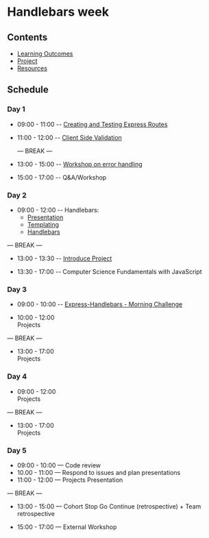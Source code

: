 # Handlebars week

## Contents

- [Learning Outcomes](./learning-outcomes.md)
- [Project](./project.md)
- [Resources](./resources)

## Schedule

### Day 1

- 09:00 - 11:00 
  -- [Creating and Testing Express Routes](https://github.com/ashatat/express-and-testing-workshop)

- 11:00 - 12:00 
  -- [Client Side Validation](https://github.com/foundersandcoders/mc-client-side-validation)
  
  — BREAK —


- 13:00 - 15:00 -- [Workshop on error handling](https://github.com/foundersandcoders/error-handling-workshop)

- 15:00 - 17:00
  -- Q&A/Workshop

### Day 2

- 09:00 - 12:00 -- Handlebars:
    - [Presentation](https://docs.google.com/presentation/d/1TCXAYPoaACoBUb0jsEp0bRVujRjUXb9C6Y4cPat7T8Y)
    - [Templating](https://github.com/m4v15/templating/)
    - [Handlebars](https://github.com/m4v15/country-express)

— BREAK —

- 13:00 - 13:30
  -- [Introduce Project](./project.md)

- 13:30 - 17:00 -- Computer Science Fundamentals with JavaScript
  

### Day 3

- 09:00 - 10:00 -- [Express-Handlebars - Morning Challenge](https://github.com/foundersandcoders/express-handlebars-challenge)

- 10:00 - 12:00 <br>
  Projects

— BREAK —

- 13:00 - 17:00<br>
  Projects

### Day 4

- 09:00 - 12:00 <br>
  Projects

— BREAK —

- 13:00 - 17:00 <br>
  Projects

### Day 5

- 09:00 - 10:00 — Code review 
- 10.00 - 11:00 — Respond to issues and plan presentations
- 11:00 - 12:00 — Projects Presentation

— BREAK —

- 13:00 - 15:00 — Cohort Stop Go Continue (retrospective) + Team retrospective

- 15:00 - 17:00 — External Workshop
